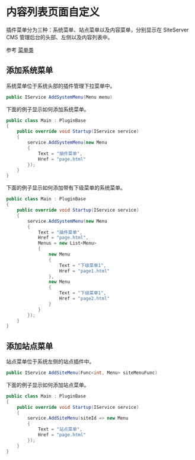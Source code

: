 # 内容列表页面自定义

插件菜单分为三种：系统菜单、站点菜单以及内容菜单，分别显示在 SiteServer CMS 管理后台的头部、左侧以及内容列表中。

参考 [菜单类](sdk/Menu.md)

## 添加系统菜单

系统菜单位于系统头部的插件管理下拉菜单中。

```csharp
public IService AddSystemMenu(Menu menu)
```

下面的例子显示如何添加系统菜单。

```csharp
public class Main : PluginBase
{
    public override void Startup(IService service)
    {
        service.AddSystemMenu(new Menu
        {
            Text = "插件菜单",
            Href = "page.html"
        });
    }
}
```

下面的例子显示如何添加带有下级菜单的系统菜单。

```csharp
public class Main : PluginBase
{
    public override void Startup(IService service)
    {
        service.AddSystemMenu(new Menu
        {
            Text = "插件菜单",
            Href = "page.html",
            Menus = new List<Menu>
            {
                new Menu
                {
                    Text = "下级菜单1",
                    Href = "page1.html"
                },
                new Menu
                {
                    Text = "下级菜单1",
                    Href = "page2.html"
                }
            }
        });
    }
}
```

## 添加站点菜单

站点菜单位于系统左侧的站点插件中。

```csharp
public IService AddSiteMenu(Func<int, Menu> siteMenuFunc)
```

下面的例子显示如何添加站点菜单。

```csharp
public class Main : PluginBase
{
    public override void Startup(IService service)
    {
        service.AddSiteMenu(siteId => new Menu
        {
            Text = "站点菜单",
            Href = "page.html"
        });
    }
}
```